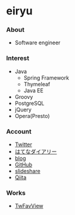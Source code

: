 eiryu
=======================


### About
- Software engineer

### Interest
- Java
    - Spring Framework
    - Thymeleaf
    - Java EE
- Groovy
- PostgreSQL
- jQuery
- Opera(Presto)

### Account
- [Twitter](http://twitter.com/eiryu)
- [はてなダイアリー](http://d.hatena.ne.jp/eiryu9)
- [blog](http://blog.eiryu.com)
- [GitHub](https://github.com/eiryu)
- [slideshare](http://www.slideshare.net/eiryu)
- [Qiita](http://qiita.com/eiryu)

### Works
- [TwFavView](http://apps.eiryu.com/twfavview) 

